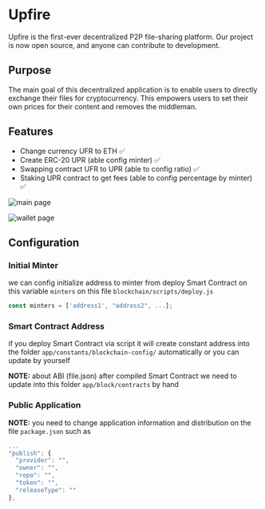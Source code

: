 # Upfire

Upfire is the first-ever decentralized P2P file-sharing platform. Our project is now open source, and anyone can contribute to development.

## Purpose

The main goal of this decentralized application is to enable users to directly exchange their files for cryptocurrency. This empowers users to set their own prices for their content and removes the middleman.

## Features

- Change currency UFR to ETH ✅
- Create ERC-20 UPR (able config minter) ✅
- Swapping contract UFR to UPR (able to config ratio) ✅
- Staking UPR contract to get fees (able to config percentage by minter) ✅

![main page](.github/assets/main-page.png)

![wallet page](.github/assets/wallet-page.png)

## Configuration

### Initial Minter

we can config initialize address to minter from deploy Smart Contract on this variable `minters` on this file `blockchain/scripts/deploy.js`

```js
const minters = ['address1', "address2", ...];
```

### Smart Contract Address

if you deploy Smart Contract via script it will create constant address into the folder `app/constants/blockchain-config/` automatically or you can update by yourself

**NOTE:** about ABI (file.json) after compiled Smart Contract we need to update into this folder `app/block/contracts` by hand

### Public Application

**NOTE:** you need to change application information and distribution on the file `package.json` such as

```js
...
"publish": {
  "provider": "",
  "owner": "",
  "repo": "",
  "token": "",
  "releaseType": ""
},
```
